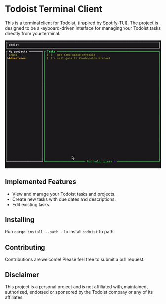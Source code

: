 # Todoist Terminal Client

This is a terminal client for Todoist, (inspired by Spotify-TUI). The project is designed to be a keyboard-driven interface for managing your Todoist tasks directly from your terminal.

![](imgs/app.gif)

## Implemented Features

- View and manage your Todoist tasks and projects.
- Create new tasks with due dates and descriptions.
- Edit existing tasks.

## Installing

Run `cargo install --path .` to install `todoist` to path

## Contributing

Contributions are welcome! Please feel free to submit a pull request.

## Disclaimer

This project is a personal project and is not affiliated with, maintained, authorized, endorsed or sponsored by the Todoist company or any of its affiliates.
